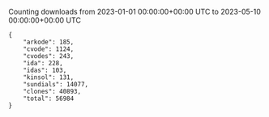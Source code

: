 
Counting downloads from 2023-01-01 00:00:00+00:00 UTC to 2023-05-10 00:00:00+00:00 UTC

```
{
    "arkode": 185,
    "cvode": 1124,
    "cvodes": 243,
    "ida": 228,
    "idas": 103,
    "kinsol": 131,
    "sundials": 14077,
    "clones": 40893,
    "total": 56984
}
```
